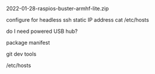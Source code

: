 2022-01-28-raspios-buster-armhf-lite.zip

configure for headless
ssh
static IP address
cat /etc/hosts

do I need powered USB hub?

package manifest

git
dev tools

/etc/hosts

